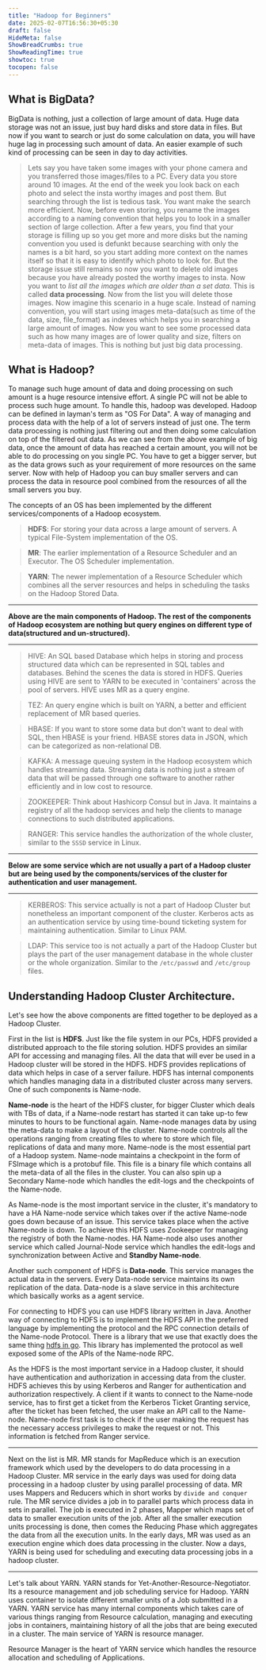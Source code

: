 ```yaml
---
title: "Hadoop for Beginners"
date: 2025-02-07T16:56:30+05:30
draft: false
HideMeta: false
ShowBreadCrumbs: true
ShowReadingTime: true
showtoc: true
tocopen: false
---
```

## **What is BigData?**

BigData is nothing, just a collection of large amount of data. Huge data storage was not an issue, just buy hard disks and store data in files. But now if you want to search or just do some calculation on data, you will have huge lag in processing such amount of data. An easier example of such kind of processing can be seen in day to day activities.

> Lets say you have taken some images with your phone camera and you transferred those images/files to a PC. Every data you store around 10 images. At the end of the week you look back on each photo and select the insta worthy images and post them. But searching through the list is tedious task. You want make the search more efficient. Now, before even storing, you rename the images according to a naming convention that helps you to look in a smaller section of large collection. After a few years, you find that your storage is filling up so you get more and more disks but the naming convention you used is defunkt because searching with only the names is a bit hard, so you start adding more context on the names itself so that it is easy to identify which photo to look for. But the storage issue still remains so now you want to delete old images because you have already posted the worthy images to insta. Now you want to _list all the images which are older than a set data_. This is called **data processing**. Now from the list you will delete those images.
Now imagine this scenario in a huge scale. Instead of naming convention, you will start using images meta-data(such as time of the data, size, file_format) as indexes which helps you in searching a large amount of images. Now you want to see some processed data such as how many images are of lower quality and size, filters on meta-data of images. This is nothing but just big data processing.


## **What is Hadoop?**

To manage such huge amount of data and doing processing on such amount is a huge resource intensive effort. A single PC will not be able to process such huge amount. To handle this, hadoop was developed.
Hadoop can be defined in layman's term as "OS For Data". A way of managing and process data with the help of a lot of servers instead of just one. The term data processing is nothing just filtering out and then doing some calculation on top of the filtered out data. As we can see from the above example of big data, once the amount of data has reached a certain amount, you will not be able to do processing on you single PC. You have to get a bigger server, but as the data grows such as your requirement of more resources on the same server. Now with help of Hadoop you can buy smaller servers and can process the data in resource pool combined from the resources of all the small servers you buy.

The concepts of an OS has been implemented by the different services/components of a Hadoop ecosystem.

> **HDFS**: For storing your data across a large amount of servers. A typical File-System implementation of the OS.

> **MR**: The earlier implementation of a Resource Scheduler and an Executor. The OS Scheduler implementation.

> **YARN**: The newer implementation of a Resource Scheduler which combines all the server resources and helps in scheduling the tasks on the Hadoop Stored Data.

---

**Above are the main components of Hadoop. The rest of the components of Hadoop ecosystem are nothing but query engines on different type of data(structured and un-structured).**

---

> HIVE: An SQL based Database which helps in storing and process structured data which can be represented in SQL tables and databases. Behind the scenes the data is stored in HDFS. Queries using HIVE are sent to YARN to be executed in 'containers' across the pool of servers. HIVE uses MR as a query engine.

> TEZ: An query engine which is built on YARN, a better and efficient replacement of MR based queries.

> HBASE: If you want to store some data but don't want to deal with SQL, then HBASE is your friend. HBASE stores data in JSON, which can be categorized as non-relational DB.

> KAFKA: A message queuing system in the Hadoop ecosystem which handles streaming data. Streaming data is nothing just a stream of data that will be passed through one software to another rather efficiently and in low cost to resource.

> ZOOKEEPER: Think about Hashicorp Consul but in Java. It maintains a registry of all the hadoop services and help the clients to manage connections to such distributed applications.

> RANGER: This service handles the authorization of the whole cluster, similar to the `SSSD` service in Linux.

---

**Below are some service which are not usually a part of a Hadoop cluster but are being used by the components/services of the cluster for authentication and user management.**

---


> KERBEROS: This service actually is not a part of Hadoop Cluster but nonetheless an important component of the cluster. Kerberos acts as an authentication service by using time-bound ticketing system for maintaining authentication. Similar to Linux PAM.

> LDAP: This service too is not actually a part of the Hadoop Cluster but plays the part of the user management database in the whole cluster or the whole organization. Similar to the `/etc/passwd` and `/etc/group` files.


## Understanding Hadoop Cluster Architecture.

Let's see how the above components are fitted together to be deployed as a Hadoop Cluster.

First in the list is **HDFS**. Just like the file system in our PCs, HDFS provided a distributed approach to the file storing solution. HDFS provides an similar API for accessing and managing files. All the data that will ever be used in a Hadoop cluster will be stored in the HDFS. HDFS provides replications of data which helps in case of a server failure.  HDFS has internal components which handles managing data in a distributed cluster across many servers. One of such components is Name-node.

**Name-node** is the heart of the HDFS cluster, for bigger Cluster which deals with TBs of data, if a Name-node restart has started it can take up-to few minutes to hours to be functional again. Name-node manages data by using the meta-data to make a layout of the cluster. Name-node controls all the operations ranging from creating files to where to store which file, replications of data and many more. Name-node is the most essential part of a Hadoop system. Name-node maintains a checkpoint in the form of FSImage which is a protobuf file. This file is a binary file which contains all the meta-data of all the files in the cluster. You can also spin up a Secondary Name-node which handles the edit-logs and the checkpoints of the Name-node.

As Name-node is the most important service in the cluster, it's mandatory to have a HA Name-node service which takes over if the active Name-node goes down because of an issue. This service takes place when the active Name-node is down. To achieve this HDFS uses Zookeeper for managing the registry of both the Name-nodes. HA Name-node also uses another service which called Journal-Node service which handles the edit-logs and synchronization between Active and **Standby Name-node**.

Another such component of HDFS is **Data-node**. This service manages the actual data in the servers. Every Data-node service maintains its own replication of the data. Data-node is a slave service in this architecture which basically works as a agent service.

For connecting to HDFS you can use HDFS library written in Java. Another way of connecting to HDFS is to implement the HDFS API in the preferred language by implementing the protocol and the RPC connection details of the Name-node Protocol. There is a library that we use that exactly does the same thing [hdfs in go](https://github.com/colinmarc/hdfs). This library has implemented the protocol as well exposed some of the APIs of the Name-node RPC.

As the HDFS is the most important service in a Hadoop cluster, it should have authentication and authorization in accessing data from the cluster. HDFS achieves this by using Kerberos and Ranger for authentication and authorization respectively. A client if it wants to connect to the Name-node service, has to first get a ticket from the Kerberos Ticket Granting service, after the ticket has been fetched, the user make an API call to the Name-node. Name-node first task is to check if the user making the request has the necessary access privileges to make the request or not. This information is fetched from Ranger service.

---

Next on the list is MR. MR stands for MapReduce which is an execution framework which used by the developers to do data processing in a Hadoop Cluster. MR service in the early days was used for doing data processing in a hadoop cluster by using parallel processing of data. MR uses Mappers and Reducers which in short works by `divide and conquer` rule. The MR service divides a job in to parallel parts which process data in sets in parallel. The job is executed in 2 phases, Mapper which maps set of data to smaller execution units of the job. After all the smaller execution units processing is done, then comes the Reducing Phase which aggregates the data from all the execution units. In the early days, MR was used as an execution engine which does data processing in the cluster. Now a days, YARN is being used for scheduling and executing data processing jobs in a hadoop cluster.

---

Let's talk about YARN. YARN stands for Yet-Another-Resource-Negotiator. Its a resource management and job scheduling service for Hadoop.
YARN uses container to isolate different smaller units of a Job submitted in a YARN. YARN service has many internal components which takes care of various things ranging from Resource calculation, managing and executing jobs in containers, maintaining history of all the jobs that are being executed in a cluster. The main service of YARN is resource manager.

Resource Manager is the heart of YARN service which handles the resource allocation and scheduling of Applications.
